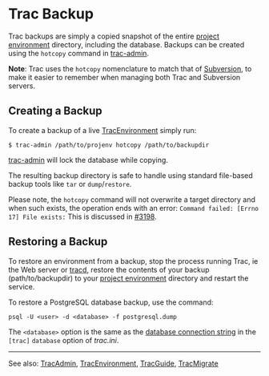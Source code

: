 # Trac Backup






Trac backups are simply a copied snapshot of the entire [project environment](trac-environment) directory, including the database. Backups can be created using the `hotcopy` command in [trac-admin](trac-admin).



**Note**: Trac uses the `hotcopy` nomenclature to match that of [
Subversion](http://subversion.tigris.org/), to make it easier to remember when managing both Trac and Subversion servers.


## Creating a Backup



To create a backup of a live [TracEnvironment](trac-environment) simply run:


```
$ trac-admin /path/to/projenv hotcopy /path/to/backupdir
```


[trac-admin](trac-admin) will lock the database while copying.



The resulting backup directory is safe to handle using standard file-based backup tools like `tar` or `dump`/`restore`.



Please note, the `hotcopy` command will not overwrite a target directory and when such exists, the operation ends with an error: `Command failed: [Errno 17] File exists:` This is discussed in [
\#3198](http://trac.edgewall.org/intertrac/ticket%3A3198).


## Restoring a Backup



To restore an environment from a backup, stop the process running Trac, ie the Web server or [tracd](trac-standalone), restore the contents of your backup (path/to/backupdir) to your [project environment](trac-environment) directory and restart the service.



To restore a PostgreSQL database backup, use the command:


```
psql -U <user> -d <database> -f postgresql.dump
```


The `<database>` option is the same as the [database connection string](trac-environment#atabase-connection-strings) in the `[trac]` `database` option of *trac.ini*.


---



See also: [TracAdmin](trac-admin), [TracEnvironment](trac-environment), [TracGuide](trac-guide), [
TracMigrate](http://trac.edgewall.org/intertrac/TracMigrate)


